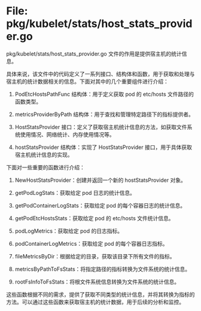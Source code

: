 # File: pkg/kubelet/stats/host_stats_provider.go

pkg/kubelet/stats/host_stats_provider.go 文件的作用是提供宿主机的统计信息。

具体来说，该文件中的代码定义了一系列接口、结构体和函数，用于获取和处理与宿主机的统计数据相关的信息。下面对其中的几个重要组件进行介绍：

1. PodEtcHostsPathFunc 结构体：用于定义获取 pod 的 etc/hosts 文件路径的函数类型。

2. metricsProviderByPath 结构体：用于查找和管理特定路径下的指标提供者。

3. HostStatsProvider 接口：定义了获取宿主机统计信息的方法，如获取文件系统使用情况、网络统计、内存使用情况等。

4. hostStatsProvider 结构体：实现了 HostStatsProvider 接口，用于具体获取宿主机统计信息的实现。

下面对一些重要的函数进行介绍：

1. NewHostStatsProvider：创建并返回一个新的 hostStatsProvider 对象。

2. getPodLogStats：获取给定 pod 日志的统计信息。

3. getPodContainerLogStats：获取给定 pod 的每个容器日志的统计信息。

4. getPodEtcHostsStats：获取给定 pod 的 etc/hosts 文件统计信息。

5. podLogMetrics：获取给定 pod 的日志指标。

6. podContainerLogMetrics：获取给定 pod 的每个容器日志指标。

7. fileMetricsByDir：根据给定的目录，获取该目录下所有文件的指标。

8. metricsByPathToFsStats：将指定路径的指标转换为文件系统的统计信息。

9. rootFsInfoToFsStats：将根文件系统信息转换为文件系统的统计信息。

这些函数根据不同的需求，提供了获取不同类型的统计信息，并将其转换为指标的方法。可以通过这些函数来获取宿主机的统计数据，用于后续的分析和监控。

